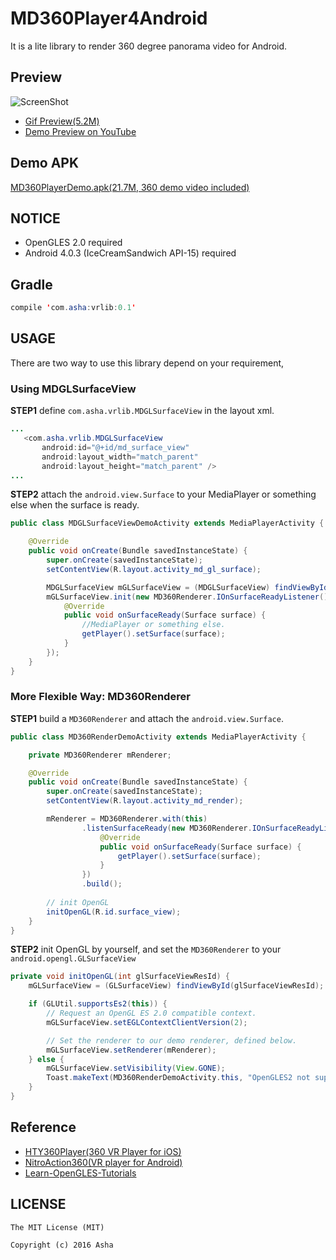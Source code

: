 # MD360Player4Android
It is a lite library to render 360 degree panorama video for Android.

## Preview
![ScreenShot](https://github.com/ashqal/MD360Player4Android/raw/master/app/demo/preview.jpg)
* [Gif Preview(5.2M)](https://github.com/ashqal/MD360Player4Android/raw/master/app/demo/DemoPreview.gif)
* [Demo Preview on YouTube](https://youtu.be/_m1f2I3i-pg)

## Demo APK
[MD360PlayerDemo.apk(21.7M, 360 demo video included)](https://github.com/ashqal/MD360Player4Android/raw/master/app/demo/MD360PlayerDemo.apk)

## NOTICE
* OpenGLES 2.0 required
* Android 4.0.3 (IceCreamSandwich API-15) required

## Gradle
```java
compile 'com.asha:vrlib:0.1'
```

## USAGE
There are two way to use this library depend on your requirement,
### Using MDGLSurfaceView
**STEP1** define `com.asha.vrlib.MDGLSurfaceView` in the layout xml.
```java
...
   <com.asha.vrlib.MDGLSurfaceView
       android:id="@+id/md_surface_view"
       android:layout_width="match_parent"
       android:layout_height="match_parent" />
...
```

**STEP2** attach the `android.view.Surface` to your MediaPlayer or something else when the surface is ready.
```java
public class MDGLSurfaceViewDemoActivity extends MediaPlayerActivity {

    @Override
    public void onCreate(Bundle savedInstanceState) {
        super.onCreate(savedInstanceState);
        setContentView(R.layout.activity_md_gl_surface);

        MDGLSurfaceView mGLSurfaceView = (MDGLSurfaceView) findViewById(R.id.md_surface_view);
        mGLSurfaceView.init(new MD360Renderer.IOnSurfaceReadyListener() {
            @Override
            public void onSurfaceReady(Surface surface) {
                //MediaPlayer or something else.
                getPlayer().setSurface(surface);
            }
        });
    }
}
```

### More Flexible Way: MD360Renderer
**STEP1** build a `MD360Renderer` and attach the `android.view.Surface`.
```java
public class MD360RenderDemoActivity extends MediaPlayerActivity {

    private MD360Renderer mRenderer;

    @Override
    public void onCreate(Bundle savedInstanceState) {
        super.onCreate(savedInstanceState);
        setContentView(R.layout.activity_md_render);

        mRenderer = MD360Renderer.with(this)
                .listenSurfaceReady(new MD360Renderer.IOnSurfaceReadyListener() {
                    @Override
                    public void onSurfaceReady(Surface surface) {
                        getPlayer().setSurface(surface);
                    }
                })
                .build();
                
        // init OpenGL
        initOpenGL(R.id.surface_view);
    }
}
```

**STEP2** init OpenGL by yourself, and set the `MD360Renderer` to your `android.opengl.GLSurfaceView`
```java
private void initOpenGL(int glSurfaceViewResId) {
    mGLSurfaceView = (GLSurfaceView) findViewById(glSurfaceViewResId);

    if (GLUtil.supportsEs2(this)) {
        // Request an OpenGL ES 2.0 compatible context.
        mGLSurfaceView.setEGLContextClientVersion(2);

        // Set the renderer to our demo renderer, defined below.
        mGLSurfaceView.setRenderer(mRenderer);
    } else {
        mGLSurfaceView.setVisibility(View.GONE);
        Toast.makeText(MD360RenderDemoActivity.this, "OpenGLES2 not supported.", Toast.LENGTH_SHORT).show();
    }
}
```

## Reference
* [HTY360Player(360 VR Player for iOS)](https://github.com/hanton/HTY360Player)
* [NitroAction360(VR player for Android)](https://github.com/Nitro888/NitroAction360)
* [Learn-OpenGLES-Tutorials](https://github.com/learnopengles/Learn-OpenGLES-Tutorials)

## LICENSE
```
The MIT License (MIT)

Copyright (c) 2016 Asha
```
